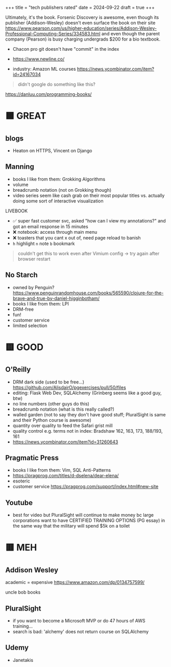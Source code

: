 +++
title = "tech publishers rated"
date = 2024-09-22
draft = true
+++

Ultimately, it's the book. Forsenic Discovery is awesome, even though its publisher (Addison-Wesley) doesn't even surface the book on their site https://www.pearson.com/us/higher-education/series/Addison-Wesley-Professional-Computing-Series/334583.html and even though the parent company (Pearson) is busy charging undergrads $200 for a bio textbook.

* Chacon pro git doesn't have "commit" in the index

* https://www.newline.co/
* industry: Amazon ML courses https://news.ycombinator.com/item?id=24167034
> didn't google do something like this?

https://danluu.com/programming-books/

# 🟩 GREAT

## blogs

* Heaton on HTTPS, Vincent on Django

## Manning

* books I like from them: Grokking Algorithms
* volume
* breadcrumb notation (not on Grokking though)
* video series seem like cash grab on their most popular titles vs. actually doing some sort of interactive visualization

LIVEBOOK
* ✅ super fast customer svc, asked "how can I view my annotations?" and got an email response in 15 minutes
* ❌ notebook: access through main menu
* ❌ toasters that you cant x out of, need page reload to banish
* `h` highlight `n` note `b` bookmark
> couldn't get this to work even after Vimium config -> try again after browser restart

## No Starch

* owned by Penguin? https://www.penguinrandomhouse.com/books/565590/clojure-for-the-brave-and-true-by-daniel-higginbotham/
* books I like from them: LPI
* DRM-free
* fun!
* customer service
* limited selection

# 🟨 GOOD

## O'Reilly

* DRM dark side (used to be free...) https://github.com/AlisdairO/pgexercises/pull/50/files
* editing: Flask Web Dev, SQLAlchemy (Grinberg seems like a good guy, btw)
* no line numbers (other guys do this)
* breadcrumb notation (what is this really called?)
* walled garden (not to say they don't have good stuff; PluralSight is same and their Python course is awesome)
* quantity over quality to feed the Safari grist mill
* quality control e.g. terms not in index: Bradshaw 162, 163, 173, 188/193, 161
* https://news.ycombinator.com/item?id=31260643

## Pragmatic Press

* books I like from them: Vim, SQL Anti-Patterns
* https://pragprog.com/titles/d-dselena/dear-elena/
* esoteric
* customer service
https://pragprog.com/support/index.html#new-site

## Youtube

* best for video but PluralSight will continue to make money bc large corporations want to have CERTIFIED TRAINING OPTIONS (PG essay) in the same way that the military will spend $5k on a toilet

# 🟥 MEH

## Addison Wesley

academic = expensive https://www.amazon.com/dp/0134757599/

uncle bob books

## PluralSight

* if you want to become a Microsoft MVP or do 47 hours of AWS training...
* search is bad: 'alchemy' does not return course on SQLAlchemy

## Udemy

* Janetakis

